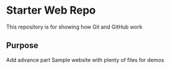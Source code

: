 # Starter Web Repo

This repository is for showing how Git and GitHub work

## Purpose
Add advance part
Sample website with plenty of files for demos

